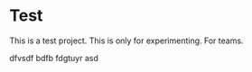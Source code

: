 
# Test
This is a test project. This is only for experimenting.
For teams.


dfvsdf bdfb
fdgtuyr
asd

